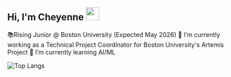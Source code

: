 ## Hi, I'm Cheyenne <img src="https://raw.githubusercontent.com/MartinHeinz/MartinHeinz/master/wave.gif" width="30px">

📚Rising Junior @ Boston University (Expected May 2026)
🔭 I’m currently working as a Technical Project Coordinator for Boston University's Artemis Project
🌱 I’m currently learning AI/ML 

![Top Langs](https://github-readme-stats.vercel.app/api/top-langs/?username=cheyennemowatt&layout=compact)

<!--
**cheyennemowatt/cheyennemowatt** is a ✨ _special_ ✨ repository because its `README.md` (this file) appears on your GitHub profile.

Here are some ideas to get you started:

- 🔭 I’m currently working on ...
- 🌱 I’m currently learning ...
- 👯 I’m looking to collaborate on ...
- 🤔 I’m looking for help with ...
- 💬 Ask me about ...
- 📫 How to reach me: ...
- 😄 Pronouns: ...
- ⚡ Fun fact: ...
-->

